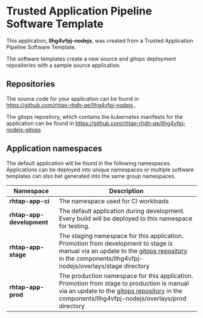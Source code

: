 # Trusted Application Pipeline Software Template

This application, **llhg4vfpj-nodejs**, was created from a Trusted Application Pipeline Software Template.

The software templates create a new source and gitops deployment repositories with a sample source application. 

## Repositories

The source code for your application can be found in [https://github.com/rhtap-rhdh-qe/llhg4vfpj-nodejs ](https://github.com/rhtap-rhdh-qe/llhg4vfpj-nodejs ).
 
The gitops repository, which contains the kubernetes manifests for the application can be found in 
[https://github.com/rhtap-rhdh-qe/llhg4vfpj-nodejs-gitops ](https://github.com/rhtap-rhdh-qe/llhg4vfpj-nodejs-gitops ) 

## Application namespaces 

The default application will be found in the following namespaces. Applications can be deployed into unique namespaces or multiple software templates can also bet generated into the same group namespaces.  

|  Namespace   |  Description   |  
| -------- | -------- |
| **rhtap-app-ci** | The namespace used for CI workloads |
| **rhtap-app-development** | The default application during development. Every build will be deployed to this namespace for testing. |
| **rhtap-app-stage** | The staging namespace for this application. Promotion from development to stage is manual via an update to the [gitops repository](https://github.com/rhtap-rhdh-qe/llhg4vfpj-nodejs-gitops ) in the components/llhg4vfpj-nodejs/overlays/stage directory |
| **rhtap-app-prod** | The production namespace for this application. Promotion from stage to production is manual via an update to the [gitops repository](https://github.com/rhtap-rhdh-qe/llhg4vfpj-nodejs-gitops ) in the components/llhg4vfpj-nodejs/overlays/prod directory |